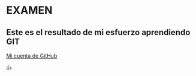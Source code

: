# EXAMEN  

## Este es el resultado de mi esfuerzo aprendiendo **GIT**

[Mi cuenta de GitHub](http://github.com)  

 :+1:
